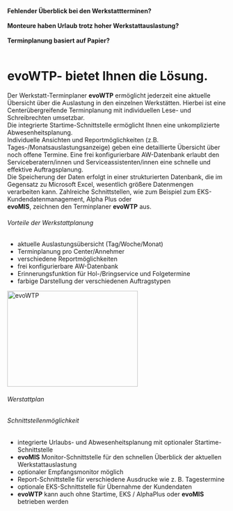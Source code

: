 <div class="row">
<div class="col-md-10 offset-md-1 abstand">
<strong>Fehlender Überblick bei den Werkstattterminen?</strong><br>
<br>
<strong>Monteure haben Urlaub trotz hoher Werkstattauslastung?</strong><br>
<br>
<strong>Terminplanung basiert auf Papier?</strong><br>
<br>
<div class="card">
<div class="card-header">
<h1>evoWTP-   bietet Ihnen die Lösung.</h1>
</div>
<div class="card-body">
Der Werkstatt-Terminplaner <strong>evoWTP</strong> ermöglicht jederzeit eine aktuelle Übersicht über die Auslastung in den einzelnen Werkstätten. Hierbei ist eine Centerübergreifende Terminplanung mit individuellen Lese- und Schreibrechten umsetzbar.<br> Die integrierte Startime-Schnittstelle ermöglicht Ihnen eine unkomplizierte Abwesenheitsplanung.<br>
Individuelle Ansichten und Reportmöglichkeiten (z.B. Tages-/Monatsauslastungsanzeige) geben eine detaillierte Übersicht über noch offene Termine. Eine frei konfigurierbare AW-Datenbank erlaubt den Serviceberatern/innen und Serviceassistenten/innen eine schnelle und effektive Auftragsplanung.<br>
Die Speicherung der Daten erfolgt in einer strukturierten Datenbank, die im Gegensatz zu Microsoft Excel, wesentlich größere Datenmengen verarbeiten kann. Zahlreiche Schnittstellen, wie zum Beispiel zum EKS-Kundendatenmanagement, Alpha Plus oder<br> <strong>evoMIS</strong>, zeichnen den Terminplaner <strong>evoWTP</strong> aus.<br>
</div>
</div>
</div>
</div>
<div class="row">
<div class="col-md-3 offset-md-1 abstand">
<div class="card">
<div class="card-header">
<h6>Vorteile der Werkstattplanung</h6>
</div>
<div class="card-body">
<ul>
    <li>aktuelle Auslastungsübersicht (Tag/Woche/Monat)</li>
    <li>Terminplanung pro Center/Annehmer</li>
    <li>verschiedene Reportmöglichkeiten</li>
    <li>frei konfigurierbare AW-Datenbank</li>
    <li>Erinnerungsfunktion für Hol-/Bringservice und Folgetermine</li>
    <li>farbige Darstellung der verschiedenen Auftragstypen</li>
</ul> 
</div>
</div>
</div>

<div class="col-md-4 abstand">
<div class="card">
<img class="card-img-top abstand" href="https://fprass99.github.io/homepage-testen/bild.html" src="https://www.evosec.de/files/5613/0010/8857/Werkstattplan_kl.jpg" alt="evoWTP" width="300px" height="220">
<div class="card-body">
<h6>Werstattplan</h6>
</div>
</div>
</div>

<div class="col-md-3 abstand">
<div class="card">
<div class="card-header">
<h6>Schnittstellenmöglichkeit</h6>
</div>
<div class="card-body">
<ul>
    <li>integrierte Urlaubs- und Abwesenheitsplanung mit optionaler Startime-Schnittstelle</li>
    <li><strong>evoMIS</strong> Monitor-Schnittstelle für den schnellen Überblick der aktuellen Werkstattauslastung</li>
    <li>optionaler Empfangsmonitor möglich</li>
    <li>Report-Schnittstelle für verschiedene Ausdrucke wie z. B. Tagestermine</li>
    <li>optionale EKS-Schnittstelle für Übernahme der Kundendaten</li>
    <li><strong>evoWTP</strong> kann auch ohne Startime, EKS / AlphaPlus oder <strong>evoMIS</strong> betrieben werden</li>
</ul>
</div>
</div>
</div>
</div>
